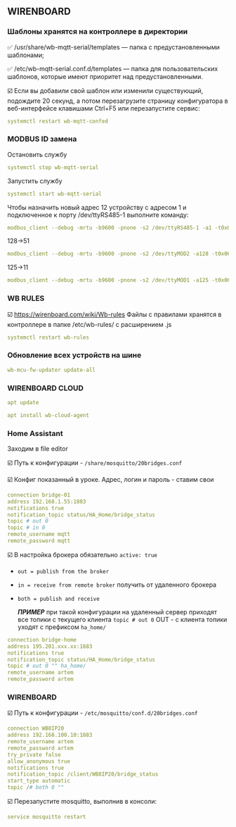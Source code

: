 ## WIRENBOARD


###  Шаблоны хранятся на контроллере в директории

:white_check_mark: /usr/share/wb-mqtt-serial/templates  — папка с предустановленными шаблонами;

:white_check_mark: /etc/wb-mqtt-serial.conf.d/templates — папка для пользовательских шаблонов, которые имеют приоритет над предустановленными.

:ballot_box_with_check: Если вы добавили свой шаблон или изменили существующий, подождите 20 секунд, а потом перезагрузите страницу конфигуратора в веб-интерфейсе клавишами Ctrl+F5 или перезапустите сервис:
```yaml
systemctl restart wb-mqtt-confed
```

### MODBUS ID замена

Остановить службу 
```yaml
systemctl stop wb-mqtt-serial 
```
Запустить службу 
```yaml
systemctl start wb-mqtt-serial 
```

Чтобы назначить новый адрес 12 устройству с адресом 1 и подключенное к порту /dev/ttyRS485-1 выполните команду:
```yaml
modbus_client --debug -mrtu -b9600 -pnone -s2 /dev/ttyRS485-1 -a1 -t0x06 -r128 12  
```
128->51
```yaml
modbus_client --debug -mrtu -b9600 -pnone -s2 /dev/ttyMOD2 -a128 -t0x06 -r128 51  
```
125->11
```yaml
modbus_client --debug -mrtu -b9600 -pnone -s2 /dev/ttyMOD1 -a125 -t0x06 -r128 11  
```

### WB RULES
:ballot_box_with_check: https://wirenboard.com/wiki/Wb-rules
Файлы с правилами хранятся в контроллере в папке /etc/wb-rules/ с расширением .js
```yaml
systemctl restart wb-rules
```

### Обновление всех устройств на шине

```yaml
wb-mcu-fw-updater update-all
```

### WIRENBOARD CLOUD

```yaml
apt update
```
```yaml
apt install wb-cloud-agent
```

### Home Assistant
Заходим в file editor

:ballot_box_with_check: Путь к конфигурации - `/share/mosquitto/20bridges.conf`     

:ballot_box_with_check: Конфиг показанный в уроке. Адрес, логин и пароль - ставим свои    


```yaml
connection bridge-01
address 192.168.1.55:1883
notifications true
notification_topic status/HA_Home/bridge_status
topic # out 0
topic # in 0
remote_username mqtt
remote_password mqtt
```
:ballot_box_with_check: В настройка брокера обязательно
`active: true`

- `out = publish from the broker`
- `in = receive from remote broker` получить от удаленного брокера
- `both = publish and receive`

  ***ПРИМЕР***
  при такой конфигурации на удаленный сервер приходят все топики с текущего клиента `topic # out 0` OUT - с клиента топики уходят с префиксом `ha_home/`
```yaml
connection bridge-home
address 195.201.xxx.xx:1883
notifications true
notification_topic status/HA_Home/bridge_status
topic # out 0 "" ha_home/
remote_username artem
remote_password artem
```
### WIRENBOARD

:ballot_box_with_check: Путь к конфигурации - `/etc/mosquitto/conf.d/20bridges.conf`     

```yaml
connection WB8IP20
address 192.168.100.10:1883
remote_username artem
remote_password artem
try_private false
allow_anonymous true
notifications true
notification_topic /client/WB8IP20/bridge_status
start_type automatic
topic /# both 0 ""
```
:ballot_box_with_check: Перезапустите mosquitto, выполнив в консоли:
```yaml
service mosquitto restart
```

